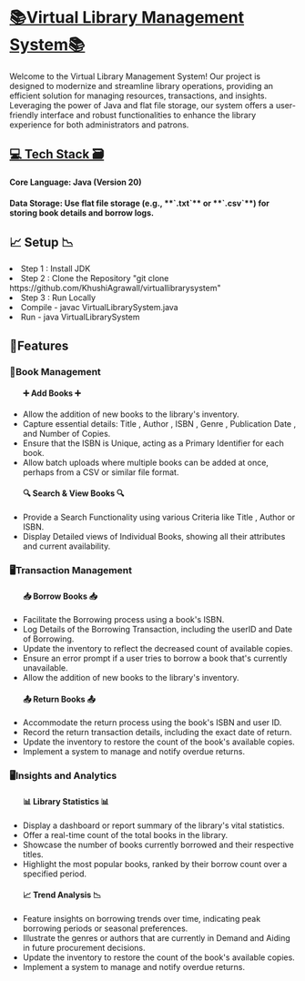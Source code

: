 <h1><u><b><centre>📚Virtual Library Management System📚</centre></b></u><br></h1>
Welcome to the Virtual Library Management System! Our project is designed to modernize and streamline library operations, providing an efficient solution for managing resources, transactions, and insights. Leveraging the power of Java and flat file storage, our system offers a user-friendly interface and robust functionalities to enhance the library experience for both administrators and patrons.<br>

<h2><u>💻 Tech Stack 🗃</u></h2>
<h4>Core Language: Java (Version 20)</h4>
<h4>Data Storage: Use flat file storage (e.g., **`.txt`** or **`.csv`**) for storing book details and borrow logs.<h4>

<h2>📈 Setup 📉</h2>
  <li>Step 1 : Install JDK</li>
  <li>Step 2 : Clone the Repository "git clone https://github.com/KhushiAgrawall/virtuallibrarysystem" </li>
  <li>Step 3 : Run Locally 
    <li>Compile - javac VirtualLibrarySystem.java</li>
    <li>Run - java VirtualLibrarySystem</li>

<h2>🎁Features</h2>
<h3>📕Book Management</h3>
<ul>
  <h4>➕ Add Books ➕</h4>
  <li>Allow the addition of new books to the library's inventory.</li>
  <li>Capture essential details: Title , Author , ISBN , Genre , Publication Date , and Number of Copies.</li>
  <li>Ensure that the ISBN is Unique, acting as a Primary Identifier for each book.</li>
  <li>Allow batch uploads where multiple books can be added at once, perhaps from a CSV or similar file format.</li>

  <h4>🔍 Search & View Books 🔍</h4>
  <li>Provide a Search Functionality using various Criteria like Title , Author or ISBN.</li>
  <li>Display Detailed views of Individual Books, showing all their attributes and current availability.</li>
</ul>

<h3>🖥Transaction Management</h3>
<ul>
  <h4>📥 Borrow Books 📥</h4>
  <li>Facilitate the Borrowing process using a book's ISBN.</li>
  <li>Log Details of the Borrowing Transaction, including the userID and Date of Borrowing.</li>
  <li>Update the inventory to reflect the decreased count of available copies.</li>
  <li>Ensure an error prompt if a user tries to borrow a book that's currently unavailable.</li>
  <li>Allow the addition of new books to the library's inventory.</li>

  <h4>📤 Return Books 📤</h4>
  <li>Accommodate the return process using the book's ISBN and user ID.</li>
  <li>Record the return transaction details, including the exact date of return.</li>
  <li>Update the inventory to restore the count of the book's available copies.</li>
  <li>Implement a system to manage and notify overdue returns.</li>
</ul>

<h3>🖥Insights and Analytics</h3>
<ul>
  <h4>📊 Library Statistics 📊</h4>
  <li>Display a dashboard or report summary of the library's vital statistics.</li>
  <li>Offer a real-time count of the total books in the library.</li>
  <li>Showcase the number of books currently borrowed and their respective titles.</li>
  <li>Highlight the most popular books, ranked by their borrow count over a specified period.</li>

  <h4>📈 Trend Analysis 📉</h4>
  <li>Feature insights on borrowing trends over time, indicating peak borrowing periods or seasonal preferences.</li>
  <li>Illustrate the genres or authors that are currently in Demand and Aiding in future procurement decisions.</li>
  <li>Update the inventory to restore the count of the book's available copies.</li>
  <li>Implement a system to manage and notify overdue returns.</li>
</ul>



